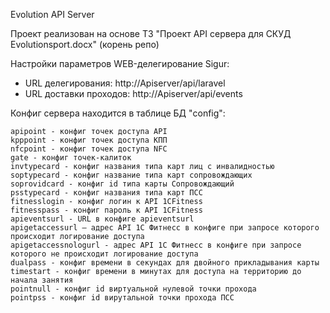 Evolution API Server

Проект реализован на основе ТЗ "Проект API сервера для СКУД Evolutionsport.docx" (корень репо)

Настройки параметров WEB-делегирование Sigur:
- URL делегирования: http://Apiserver/api/laravel
- URL доставки проходов: http://Apiserver/api/events

Конфиг сервера находится в таблице БД "config": 

    apipoint - конфиг точек доступа API
    kpppoint - конфиг точек доступа КПП
    nfcpoint - конфиг точек доступа NFC
    gate - конфиг точек-калиток
    invtypecard - конфиг названия типа карт лиц с инвалидностью
    soptypecard - конфиг название типа карт сопровождающих
    soprovidcard - конфиг id типа карты Сопровождающий
    psstypecard - конфиг названия типа карт ПСС
    fitnesslogin - конфиг логин к API 1СFitness
    fitnesspass - конфиг пароль к API 1СFitness
    apieventsurl - URL в конфиге apieventsurl
    apigetaccessurl – адрес API 1С Фитнесс в конфиге при запросе которого происходит логирование доступа
    apigetaccessnologurl - адрес API 1С Фитнесс в конфиге при запросе которого не происходит логирование доступа
    dualpass - конфиг времени в секундах для двойного прикладывания карты
    timestart - конфиг времени в минутах для доступа на территорию до начала занятия
    pointnull - конфиг id виртуальной нулевой точки прохода
    pointpss - конфиг id вирутальной точки прохода ПСС
    

